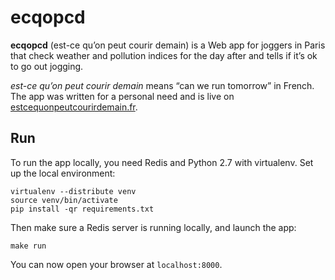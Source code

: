 # ecqopcd

**ecqopcd** (est-ce qu’on peut courir demain) is a Web app for joggers in Paris
that check weather and pollution indices for the day after and tells if it’s ok
to go out jogging.

*est-ce qu’on peut courir demain* means “can we run tomorrow” in French. The
app was written for a personal need and is live on [estcequonpeutcourirdemain.fr](http://estcequonpeutcourirdemain.fr).

## Run

To run the app locally, you need Redis and Python 2.7 with virtualenv. Set up
the local environment:

    virtualenv --distribute venv
    source venv/bin/activate
    pip install -qr requirements.txt

Then make sure a Redis server is running locally, and launch the app:

    make run

You can now open your browser at `localhost:8000`.
